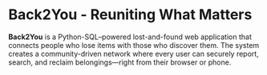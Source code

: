 # Back2You - Reuniting What Matters
**Back2You** is a Python-SQL–powered lost-and-found web application that connects people who lose items with those who discover them. The system creates a community-driven network where every user can securely report, search, and reclaim belongings—right from their browser or phone.
